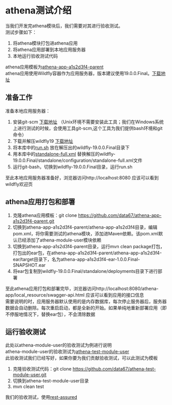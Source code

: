 # athena测试介绍
当我们开发完athena模块后，我们需要对其进行验收测试。  
测试步骤如下：  
1. 将athena模块打包进athena应用  
2. 将athena应用部署到本地应用服务器  
3. 本地运行验收测试代码  

athena应用模板为[athena-app-a1s2d3f4-parent](https://github.com/data67/athena-app-a1s2d3f4-parent)  
athena应用使用Wildfly容器作为应用服务器，版本建议使用19.0.0.Final。[下载地址](https://wildfly.org/)  
## 准备工作

准备本地应用服务器：  
1. 安装git-scm [下载地址](https://git-scm.com/) （Unix环境不需要安装此工具；我们在Windows系统上进行测试的时候，会使用工具git-scm,这个工具为我们提供bash环境和git命令）  
2. 下载并解压wildfly19 [下载地址](https://wildfly.org/)  
3. 将本库中的[run.sh](https://github.com/data67/athena-test-desc/blob/master/run.sh) 放在解压出的wildfly-19.0.0.Final目录下  
4. 用本库中的[standalone-full.xml](https://github.com/data67/athena-test-desc/blob/master/standalone-full.xml) 替换解压的wildfly-19.0.0.Final/standalone/configuration/standalone-full.xml文件  
5. 运行git-bash，切换到wildfly-19.0.0.Final目录，运行run.sh

至此本地应用服务器准备好，浏览器访问http://localhost:8080 应该可以看到wildfly欢迎页
## athena应用打包和部署
1. 克隆athena应用模板：git clone https://github.com/data67/athena-app-a1s2d3f4-parent.git  
2. 切换到athena-app-a1s2d3f4-parent/athena-app-a1s2d3f4目录，编辑pom.xml，将你需要测试的athena模块，添加进Maven依赖。该pom.xml默认已经添加了athena-module-user模块依赖  
3. 切换到athena-app-a1s2d3f4-parent目录，运行mvn clean package打包，打包出的ear包，在athena-app-a1s2d3f4-parent/athena-app-a1s2d3f4-ear/target目录下，名为athena-app-a1s2d3f4-ear-1.0.0.Final-SNAPSHOT.ear  
4. 将ear包复制到wildfly-19.0.0.Final/standalone/deployments目录下进行部署  

至此athena应用打包和部署完毕，浏览器访问http://localhost:8080/athena-app/local_resource/swagger-api.html 应该可以看到应用的接口信息   
需要说明的时，应用服务器默认使用的是内存数据库，每次停止服务器后，服务器数据会自动删除。每次重启启动，都是全新的开始。如果单纯地重新部署应用（即不停服地情况下，替换ear包），不会清除数据  
## 运行验收测试
此处以athena-module-user的验收测试为例进行说明  
athena-module-user的验收测试为[athena-test-module-user](https://github.com/data67/athena-test-module-user)  
此验收测试我们已经写好，如果你要为我们贡献验收测试，可以此测试为模板
1. 克隆验收测试代码：git clone https://github.com/data67/athena-test-module-user.git
2. 切换到athena-test-module-user目录
3. mvn clean test

我们的验收测试，使用[rest-assured](https://github.com/rest-assured/rest-assured)
